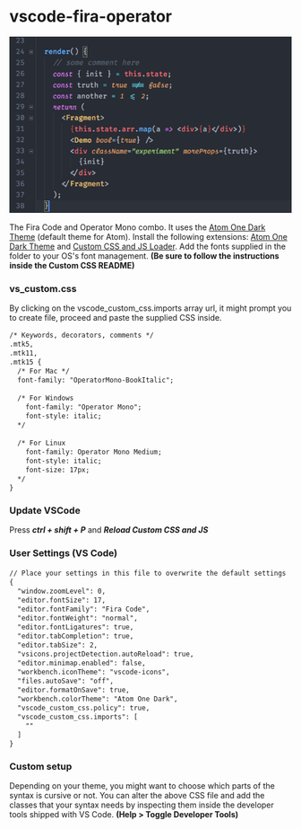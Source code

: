 # vscode-fira-operator

![alt text](./example.png 'Screenshot')

The Fira Code and Operator Mono combo. It uses the [Atom One Dark Theme](https://github.com/atom/one-dark-syntax) (default theme for Atom).
Install the following extensions: [Atom One Dark Theme](https://github.com/atom/one-dark-syntax) and [Custom CSS and JS Loader](https://github.com/be5invis/vscode-custom-css/).
Add the fonts supplied in the folder to your OS's font management.
**(Be sure to follow the instructions inside the Custom CSS README)**

### vs_custom.css

By clicking on the vscode_custom_css.imports array url, it might prompt you to create file, proceed and paste the supplied CSS inside.

```
/* Keywords, decorators, comments */
.mtk5,
.mtk11,
.mtk15 {
  /* For Mac */
  font-family: "OperatorMono-BookItalic";

  /* For Windows
    font-family: "Operator Mono";
    font-style: italic;
  */

  /* For Linux
    font-family: Operator Mono Medium;
    font-style: italic;
    font-size: 17px;
  */
}
```

### Update VSCode

Press **_ctrl + shift + P_** and **_Reload Custom CSS and JS_**

### User Settings (VS Code)

```
// Place your settings in this file to overwrite the default settings
{
  "window.zoomLevel": 0,
  "editor.fontSize": 17,
  "editor.fontFamily": "Fira Code",
  "editor.fontWeight": "normal",
  "editor.fontLigatures": true,
  "editor.tabCompletion": true,
  "editor.tabSize": 2,
  "vsicons.projectDetection.autoReload": true,
  "editor.minimap.enabled": false,
  "workbench.iconTheme": "vscode-icons",
  "files.autoSave": "off",
  "editor.formatOnSave": true,
  "workbench.colorTheme": "Atom One Dark",
  "vscode_custom_css.policy": true,
  "vscode_custom_css.imports": [
    ""
  ]
}
```

### Custom setup

Depending on your theme, you might want to choose which parts of the syntax is cursive or not.
You can alter the above CSS file and add the classes that your syntax needs by inspecting them inside the developer tools shipped with VS Code. **(Help > Toggle Developer Tools)**
